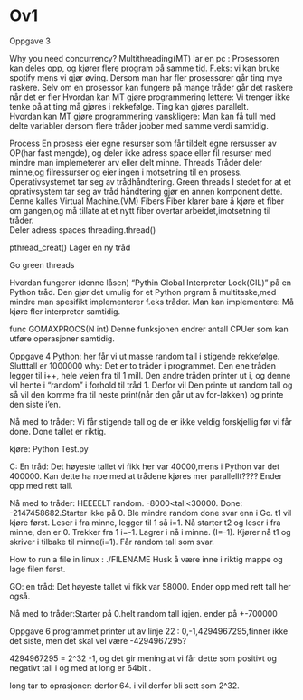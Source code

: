 Ov1
===
Oppgave 3

Why you need concurrency? 
Multithreading(MT) lar en pc :
Prosessoren kan deles opp, og kjører flere program på samme tid. 
F.eks: vi kan bruke spotify mens vi gjør øving.
Dersom man har fler prosessorer går ting mye raskere. Selv om en prosessor kan fungere på mange tråder går det raskere når det er fler 
Hvordan kan MT gjøre programmering lettere:
Vi trenger ikke tenke på at ting må gjøres i rekkefølge. Ting kan gjøres parallelt.  
Hvordan kan MT gjøre programmering vanskligere: 
Man kan få tull med delte variabler dersom flere tråder jobber med samme verdi samtidig. 

Process
En prosess eier egne resurser som får tildelt egne rersusser av OP(har fast mengde), og deler ikke adress space eller fil resurser med mindre man implemeterer arv eller delt minne. 
Threads
Tråder deler minne,og filressurser og eier ingen i motsetning til en prosess. 
Operativsystemet tar seg av trådhåndtering. 
Green threads
I stedet for at et oprativsystem tar seg av tråd håndtering gjør en annen komponent dette. Denne kalles Virtual Machine.(VM) 
Fibers
Fiber klarer bare å kjøre et fiber om gangen,og må tillate at et nytt fiber overtar arbeidet,imotsetning til tråder.  
Deler adress spaces
threading.thread()

pthread_creat()
Lager en ny tråd

Go
green threads


Hvordan fungerer (denne låsen) “Pythin Global Interpreter Lock(GIL)” på en Python tråd. 
Den gjør det umulig for et Python prgram å multitaske,med mindre man spesifikt implementerer f.eks tråder. 
Man kan implementere: Må kjøre fler interpreter samtidig. 

func GOMAXPROCS(N int)
Denne funksjonen endrer antall CPUer som kan utføre operasjoner samtidig. 




Oppgave 4
Python: her får vi ut masse random tall i stigende rekkefølge. Slutttall er 1000000
why: Det er to tråder i programmet. Den ene tråden legger til i++, hele veien fra til 1 mill. Den andre tråden printer ut i, og denne vil hente i “random” i forhold til tråd 1. Derfor vil Den printe ut random tall og så vil den komme fra til neste print(når den går ut av for-løkken) og printe den siste i’en. 

Nå med to tråder: Vi får stigende tall og de er ikke veldig forskjellig før vi får done. Done tallet er riktig. 

kjøre: Python Test.py

C: En tråd: Det høyeste tallet vi fikk her var 40000,mens i Python var det 400000. Kan dette ha noe med at trådene kjøres mer parallellt???? Ender opp med rett tall.

Nå med to tråder: HEEEELT random. -8000<tall<30000. Done: -2147458682.Starter ikke på 0. Ble mindre random done svar enn i Go. t1 vil kjøre først. Leser i fra minne, legger til 1 så i=1. Nå starter t2 og leser i fra minne, den er 0. Trekker fra 1 i=-1. Lagrer i nå i minne. (I=-1). Kjører nå t1 og skriver i tilbake til minne(i=1). Får random tall som svar.

How to run a file in linux : ./FILENAME Husk å være inne i riktig mappe og lage filen først.

GO: en tråd: Det høyeste tallet vi fikk var 58000. Ender opp med rett tall her også. 

Nå med to tråder:Starter på 0.helt random tall igjen. ender på +-700000

Oppgave 6
programmet printer ut av linje 22 : 0,-1,4294967295,finner ikke det siste, men det skal vel være -4294967295?


4294967295 = 2^32 -1, og det gir mening at vi får dette som positivt og negativt tall i og med at long er 64bit .

long tar to oprasjoner: derfor 64. i vil derfor bli sett som 2^32. 
